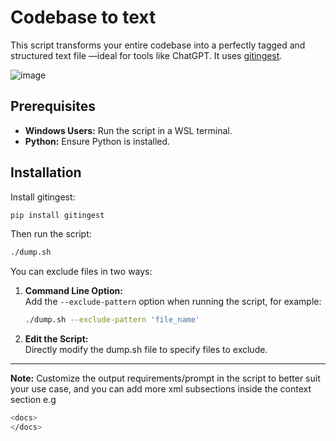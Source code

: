 # Codebase to text

This script transforms your entire codebase into a perfectly tagged and structured text file —ideal for tools like ChatGPT.
It uses [gitingest](https://gitingest.com/).


![image](https://github.com/user-attachments/assets/0328099d-f8a9-4059-9819-ff0ad27db94e)



## Prerequisites

- **Windows Users:** Run the script in a WSL terminal.
- **Python:** Ensure Python is installed.

## Installation

Install gitingest:
```bash
pip install gitingest
```

Then run the script:
```bash
./dump.sh
```

You can exclude files in two ways:

1. **Command Line Option:**  
   Add the `--exclude-pattern` option when running the script, for example:
   
   ```bash
   ./dump.sh --exclude-pattern 'file_name'
   ```
   
3. **Edit the Script:**  
   Directly modify the dump.sh file to specify files to exclude.

---

**Note:** Customize the output requirements/prompt in the script to better suit your use case, and you can add more xml subsections inside the context section e.g 
```bash
<docs>
</docs>  
```
